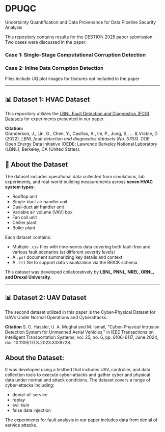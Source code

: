 # DPUQC
Uncertainty Quantification and Data Provenance for Data Pipeline Security Analysis

This repository contains results for the DESTION 2025 paper submission.
Two cases were discussed in the paper:
### Case 1: Single-Stage Computational Corruption Detection
### Case 2: Inline Data Corruption Detection
Files include UQ plot images for features not included in the paper


---
## 📊 Dataset 1: HVAC Dataset

This repository utilizes the [LBNL Fault Detection and Diagnostics (FDD) Datasets](https://data.openei.org/submissions/5763) for experiments presented in our paper.

**Citation:**  
Granderson, J., Lin, G., Chen, Y., Casillas, A., Im, P., Jung, S., ... & Vrabie, D. (2022). *LBNL fault detection and diagnostics datasets (No. 5763)*. DOE Open Energy Data Initiative (OEDI); Lawrence Berkeley National Laboratory (LBNL), Berkeley, CA (United States).



## 🏢 About the Dataset

The dataset includes operational data collected from simulations, lab experiments, and real-world building measurements across **seven HVAC system types**:

- Rooftop unit  
- Single-duct air handler unit  
- Dual-duct air handler unit  
- Variable air volume (VAV) box  
- Fan coil unit  
- Chiller plant  
- Boiler plant  

Each dataset contains:

- Multiple `.csv` files with time-series data covering both fault-free and various fault scenarios (at different severity levels)  
- A `.pdf` document summarizing key details and context  
- A `.ttl` file to support data visualization via the BRICK schema

This dataset was developed collaboratively by **LBNL, PNNL, NREL, ORNL, and Drexel University**.

---
## 📊 Dataset 2: UAV Dataset

The second dataset utilized in this paper is the Cyber-Physical Dataset for UAVs Under Normal Operations and Cyberattacks. 

**Citation**
S. C. Hassler, U. A. Mughal and M. Ismail, "Cyber-Physical Intrusion Detection System for Unmanned Aerial Vehicles," in IEEE Transactions on Intelligent Transportation Systems, vol. 25, no. 6, pp. 6106-6117, June 2024, doi: 10.1109/TITS.2023.3339728.



## About the Dataset:
It was developed using a testbed that includes UAV, controller, and data collection tools to execute cyber-attacks and gather cyber and physical data under normal and attack conditions. 
The dataset covers a range of cyber-attacks including:

- denial-of-service
- replay
- evil twin
- false data injection 
  
The experiments for fault analysis in our paper includes data from denial of service attacks.


